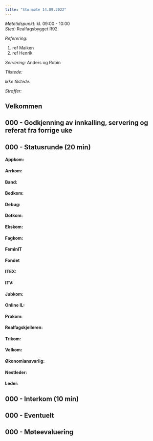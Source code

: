 ```yaml
---
title: "Stormøte 14.09.2022"
---
```


*Møtetidspunkt:* kl. 09:00 - 10:00  
*Sted:* Realfagsbygget R92

*Referering:*  
1. ref Maiken    
2. ref Henrik  

*Servering:* Anders og Robin

*Tilstede:* 

*Ikke tilstede:*

*Straffer:*  

## Velkommen  

## 000 - Godkjenning av innkalling, servering og referat fra forrige uke

## 000 - Statusrunde (20 min)  

#### Appkom:  

#### Arrkom:  

#### Band:

#### Bedkom:  

#### Debug: 

#### Dotkom:  

#### Ekskom:  

#### Fagkom: 

#### FeminIT

#### Fondet

#### ITEX: 

#### ITV: 

#### Jubkom:    

#### Online IL: 

#### Prokom:  

#### Realfagskjelleren:  

#### Trikom:  

#### Velkom:  

#### Økonomiansvarlig: 

#### Nestleder:  

#### Leder:  

## 000 - Interkom (10 min)  

## 000 - Eventuelt  
    
## 000 - Møteevaluering